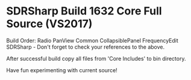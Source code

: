 # SDRSharp Build 1632 Core Full Source (VS2017)

Build Order:
	Radio
	PanView
	Common
	CollapsiblePanel
	FrequencyEdit
	SDRSharp - Don't forget to check your references to the above.

After successful build copy all files from 'Core Includes' to bin directory.

Have fun experimenting with current source!